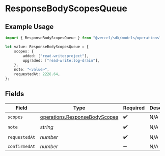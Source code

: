 # ResponseBodyScopesQueue

## Example Usage

```typescript
import { ResponseBodyScopesQueue } from "@vercel/sdk/models/operations";

let value: ResponseBodyScopesQueue = {
    scopes: {
        added: ["read-write:project"],
        upgraded: ["read-write:log-drain"],
    },
    note: "<value>",
    requestedAt: 2228.64,
};
```

## Fields

| Field                                                                          | Type                                                                           | Required                                                                       | Description                                                                    |
| ------------------------------------------------------------------------------ | ------------------------------------------------------------------------------ | ------------------------------------------------------------------------------ | ------------------------------------------------------------------------------ |
| `scopes`                                                                       | [operations.ResponseBodyScopes](../../models/operations/responsebodyscopes.md) | :heavy_check_mark:                                                             | N/A                                                                            |
| `note`                                                                         | *string*                                                                       | :heavy_check_mark:                                                             | N/A                                                                            |
| `requestedAt`                                                                  | *number*                                                                       | :heavy_check_mark:                                                             | N/A                                                                            |
| `confirmedAt`                                                                  | *number*                                                                       | :heavy_minus_sign:                                                             | N/A                                                                            |